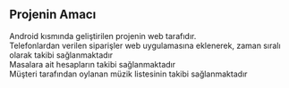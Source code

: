 ﻿## Projenin Amacı
Android kısmında geliştirilen projenin web tarafıdır. <br>
Telefonlardan verilen siparişler web uygulamasına eklenerek, zaman sıralı olarak takibi sağlanmaktadır <br>
Masalara ait hesapların takibi sağlanmaktadır <br>
Müşteri tarafından oylanan müzik listesinin takibi sağlanmaktadır <br>

